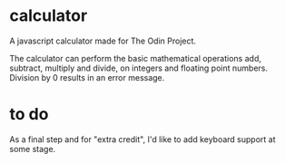 # calculator

A javascript calculator made for The Odin Project. 

The calculator can perform the basic mathematical operations add, subtract, multiply and divide, on integers and floating point numbers. Division by 0 results in an error message. 

# to do

As a final step and for "extra credit", I'd like to add keyboard support at some stage.